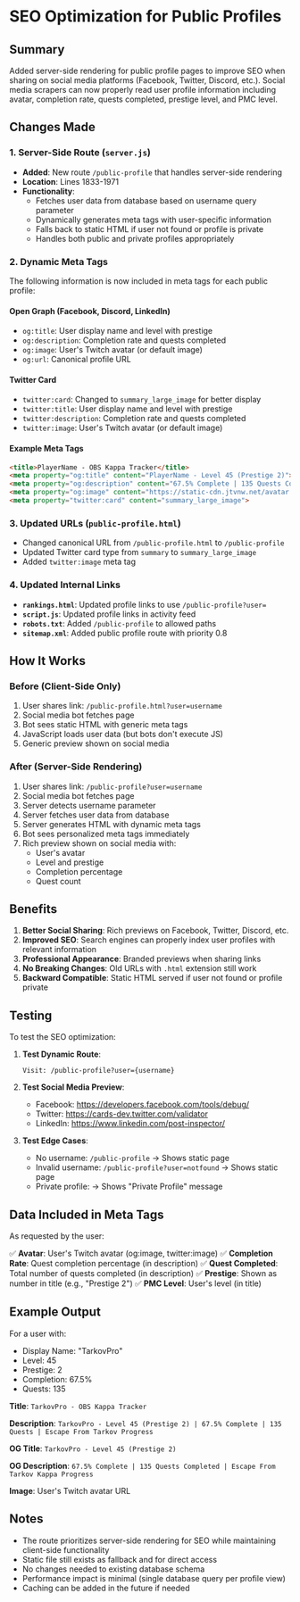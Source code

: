 # SEO Optimization for Public Profiles

## Summary
Added server-side rendering for public profile pages to improve SEO when sharing on social media platforms (Facebook, Twitter, Discord, etc.). Social media scrapers can now properly read user profile information including avatar, completion rate, quests completed, prestige level, and PMC level.

## Changes Made

### 1. Server-Side Route (`server.js`)
- **Added**: New route `/public-profile` that handles server-side rendering
- **Location**: Lines 1833-1971
- **Functionality**:
  - Fetches user data from database based on username query parameter
  - Dynamically generates meta tags with user-specific information
  - Falls back to static HTML if user not found or profile is private
  - Handles both public and private profiles appropriately

### 2. Dynamic Meta Tags
The following information is now included in meta tags for each public profile:

#### Open Graph (Facebook, Discord, LinkedIn)
- `og:title`: User display name and level with prestige
- `og:description`: Completion rate and quests completed
- `og:image`: User's Twitch avatar (or default image)
- `og:url`: Canonical profile URL

#### Twitter Card
- `twitter:card`: Changed to `summary_large_image` for better display
- `twitter:title`: User display name and level with prestige
- `twitter:description`: Completion rate and quests completed
- `twitter:image`: User's Twitch avatar (or default image)

#### Example Meta Tags
```html
<title>PlayerName - OBS Kappa Tracker</title>
<meta property="og:title" content="PlayerName - Level 45 (Prestige 2)">
<meta property="og:description" content="67.5% Complete | 135 Quests Completed | Escape From Tarkov Kappa Progress">
<meta property="og:image" content="https://static-cdn.jtvnw.net/avatar.jpg">
<meta property="twitter:card" content="summary_large_image">
```

### 3. Updated URLs (`public-profile.html`)
- Changed canonical URL from `/public-profile.html` to `/public-profile`
- Updated Twitter card type from `summary` to `summary_large_image`
- Added `twitter:image` meta tag

### 4. Updated Internal Links
- **`rankings.html`**: Updated profile links to use `/public-profile?user=`
- **`script.js`**: Updated profile links in activity feed
- **`robots.txt`**: Added `/public-profile` to allowed paths
- **`sitemap.xml`**: Added public profile route with priority 0.8

## How It Works

### Before (Client-Side Only)
1. User shares link: `/public-profile.html?user=username`
2. Social media bot fetches page
3. Bot sees static HTML with generic meta tags
4. JavaScript loads user data (but bots don't execute JS)
5. Generic preview shown on social media

### After (Server-Side Rendering)
1. User shares link: `/public-profile?user=username`
2. Social media bot fetches page
3. Server detects username parameter
4. Server fetches user data from database
5. Server generates HTML with dynamic meta tags
6. Bot sees personalized meta tags immediately
7. Rich preview shown on social media with:
   - User's avatar
   - Level and prestige
   - Completion percentage
   - Quest count

## Benefits

1. **Better Social Sharing**: Rich previews on Facebook, Twitter, Discord, etc.
2. **Improved SEO**: Search engines can properly index user profiles with relevant information
3. **Professional Appearance**: Branded previews when sharing links
4. **No Breaking Changes**: Old URLs with `.html` extension still work
5. **Backward Compatible**: Static HTML served if user not found or profile private

## Testing

To test the SEO optimization:

1. **Test Dynamic Route**:
   ```
   Visit: /public-profile?user={username}
   ```

2. **Test Social Media Preview**:
   - Facebook: https://developers.facebook.com/tools/debug/
   - Twitter: https://cards-dev.twitter.com/validator
   - LinkedIn: https://www.linkedin.com/post-inspector/

3. **Test Edge Cases**:
   - No username: `/public-profile` → Shows static page
   - Invalid username: `/public-profile?user=notfound` → Shows static page
   - Private profile: → Shows "Private Profile" message

## Data Included in Meta Tags

As requested by the user:

✅ **Avatar**: User's Twitch avatar (og:image, twitter:image)
✅ **Completion Rate**: Quest completion percentage (in description)
✅ **Quest Completed**: Total number of quests completed (in description)
✅ **Prestige**: Shown as number in title (e.g., "Prestige 2")
✅ **PMC Level**: User's level (in title)

## Example Output

For a user with:
- Display Name: "TarkovPro"
- Level: 45
- Prestige: 2
- Completion: 67.5%
- Quests: 135

**Title**: `TarkovPro - OBS Kappa Tracker`

**Description**: `TarkovPro - Level 45 (Prestige 2) | 67.5% Complete | 135 Quests | Escape From Tarkov Progress`

**OG Title**: `TarkovPro - Level 45 (Prestige 2)`

**OG Description**: `67.5% Complete | 135 Quests Completed | Escape From Tarkov Kappa Progress`

**Image**: User's Twitch avatar URL

## Notes

- The route prioritizes server-side rendering for SEO while maintaining client-side functionality
- Static file still exists as fallback and for direct access
- No changes needed to existing database schema
- Performance impact is minimal (single database query per profile view)
- Caching can be added in the future if needed

